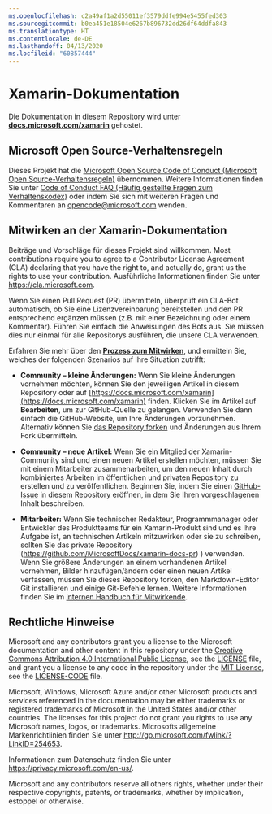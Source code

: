 ```yaml
---
ms.openlocfilehash: c2a49af1a2d55011ef3579ddfe994e5455fed303
ms.sourcegitcommit: b0ea451e18504e6267b896732dd26df64ddfa843
ms.translationtype: HT
ms.contentlocale: de-DE
ms.lasthandoff: 04/13/2020
ms.locfileid: "60857444"
---
```

# <a name="xamarin-documentation"></a>Xamarin-Dokumentation

Die Dokumentation in diesem Repository wird unter [**docs.microsoft.com/xamarin**](https://docs.microsoft.com/xamarin) gehostet.

## <a name="microsoft-open-source-code-of-conduct"></a>Microsoft Open Source-Verhaltensregeln

Dieses Projekt hat die [Microsoft Open Source Code of Conduct (Microsoft Open Source-Verhaltensregeln)](https://opensource.microsoft.com/codeofconduct/) übernommen.
Weitere Informationen finden Sie unter [Code of Conduct FAQ (Häufig gestellte Fragen zum Verhaltenskodex)](https://opensource.microsoft.com/codeofconduct/faq/) oder indem Sie sich mit weiteren Fragen und Kommentaren an [opencode@microsoft.com](mailto:opencode@microsoft.com) wenden.

## <a name="contribute-to-xamarin-documentation"></a>Mitwirken an der Xamarin-Dokumentation

Beiträge und Vorschläge für dieses Projekt sind willkommen.  Most contributions require you to agree to a Contributor License Agreement (CLA) declaring that you have the right to, and actually do, grant us the rights to use your contribution. Ausführliche Informationen finden Sie unter https://cla.microsoft.com.

Wenn Sie einen Pull Request (PR) übermitteln, überprüft ein CLA-Bot automatisch, ob Sie eine Lizenzvereinbarung bereitstellen und den PR entsprechend ergänzen müssen (z.B. mit einer Bezeichnung oder einem Kommentar). Führen Sie einfach die Anweisungen des Bots aus. Sie müssen dies nur einmal für alle Repositorys ausführen, die unsere CLA verwenden.

Erfahren Sie mehr über den [**Prozess zum Mitwirken**](CONTRIBUTING.md), und ermitteln Sie, welches der folgenden Szenarios auf Ihre Situation zutrifft:

* **Community – kleine Änderungen:** Wenn Sie kleine Änderungen vornehmen möchten, können Sie den jeweiligen Artikel in diesem Repository oder auf [https://docs.microsoft.com/xamarin](https://docs.microsoft.com/xamarin) finden. Klicken Sie im Artikel auf **Bearbeiten**, um zur GitHub-Quelle zu gelangen. Verwenden Sie dann einfach die GitHub-Website, um Ihre Änderungen vorzunehmen. Alternativ können Sie [das Repository forken](CONTRIBUTING.md) und Änderungen aus Ihrem Fork übermitteln.

* **Community – neue Artikel:** Wenn Sie ein Mitglied der Xamarin-Community sind und einen neuen Artikel erstellen möchten, müssen Sie mit einem Mitarbeiter zusammenarbeiten, um den neuen Inhalt durch kombiniertes Arbeiten im öffentlichen und privaten Repository zu erstellen und zu veröffentlichen. Beginnen Sie, indem Sie einen [GitHub-Issue](https://github.com/MicrosoftDocs/xamarin-docs/issues) in diesem Repository eröffnen, in dem Sie Ihren vorgeschlagenen Inhalt beschreiben.

* **Mitarbeiter:** Wenn Sie technischer Redakteur, Programmmanager oder Entwickler des Produktteams für ein Xamarin-Produkt sind und es Ihre Aufgabe ist, an technischen Artikeln mitzuwirken oder sie zu schreiben, sollten Sie das private Repository (https://github.com/MicrosoftDocs/xamarin-docs-pr) ) verwenden. Wenn Sie größere Änderungen an einem vorhandenen Artikel vornehmen, Bilder hinzufügen/ändern oder einen neuen Artikel verfassen, müssen Sie dieses Repository forken, den Markdown-Editor Git installieren und einige Git-Befehle lernen. Weitere Informationen finden Sie im [internen Handbuch für Mitwirkende](https://review.docs.microsoft.com/help/contribute/?branch=master).

## <a name="legal-notices"></a>Rechtliche Hinweise

Microsoft and any contributors grant you a license to the Microsoft documentation and other content in this repository under the [Creative Commons Attribution 4.0 International Public License](https://creativecommons.org/licenses/by/4.0/legalcode), see the [LICENSE](LICENSE) file, and grant you a license to any code in the repository under the [MIT License](https://opensource.org/licenses/MIT), see the [LICENSE-CODE](LICENSE-CODE) file.

Microsoft, Windows, Microsoft Azure and/or other Microsoft products and services referenced in the documentation may be either trademarks or registered trademarks of Microsoft in the United States and/or other countries.
The licenses for this project do not grant you rights to use any Microsoft names, logos, or trademarks.
Microsofts allgemeine Markenrichtlinien finden Sie unter http://go.microsoft.com/fwlink/?LinkID=254653.

Informationen zum Datenschutz finden Sie unter https://privacy.microsoft.com/en-us/.

Microsoft and any contributors reserve all others rights, whether under their respective copyrights, patents, or trademarks, whether by implication, estoppel or otherwise.
